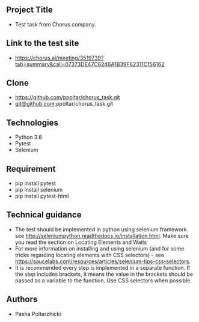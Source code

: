 ## Project Title
* Test task from Chorus company.

## Link to the test site
* https://chorus.ai/meeting/3519739?tab=summary&call=07373DE47C6246A1B39F62311C156162

## Clone
* https://github.com/ppoltar/chorus_task.git
* git@github.com:ppoltar/chorus_task.git

## Technologies
* Python 3.6
* Pytest
* Selenium

## Requirement
* pip install pytest
* pip install selenium
* pip install pytest-html

## Technical guidance
* The test should be implemented in python using selenium framework. see http://seleniumpython.readthedocs.io/installation.html. Make sure you read the section on Locating Elements and Waits
* For more information on installing and using selenium (and for some tricks regarding locating elements
with CSS selectors) - see https://saucelabs.com/resources/articles/selenium-tips-css-selectors.
* It is recommended every step is implemented in a separate function. If the step includes brackets, it means
the value in the brackets should be passed as a variable to the function. Use CSS selectors when possible.  

## Authors
* Pasha Poltarzhicki

